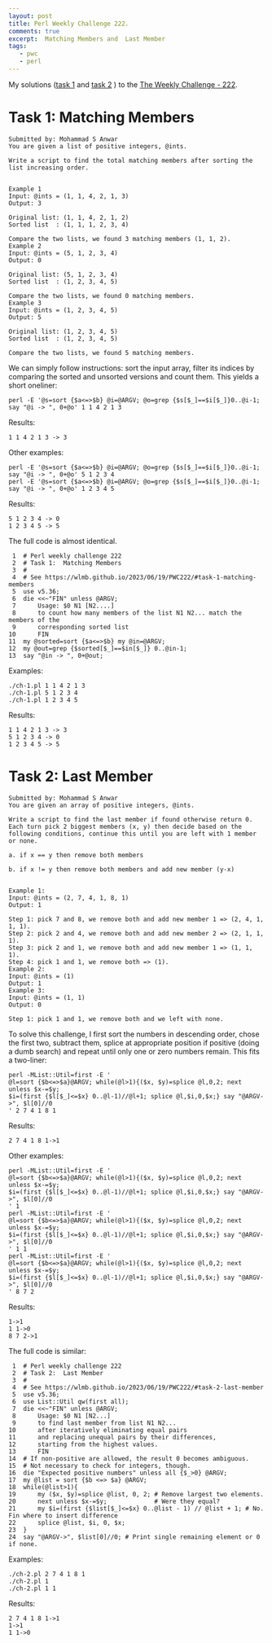 ```yaml
---
layout: post
title: Perl Weekly Challenge 222.
comments: true
excerpt:  Matching Members and  Last Member
tags:
   - pwc
   - perl
---
```


My solutions
([task 1](https://github.com/wlmb/perlweeklychallenge-club/blob/master/challenge-222/wlmb/perl/ch-1.pl)
and
[task 2](https://github.com/wlmb/perlweeklychallenge-club/blob/master/challenge-222/wlmb/perl/ch-2.pl)
)
to the  [The Weekly Challenge - 222](https://theweeklychallenge.org/blog/perl-weekly-challenge-222).


# Task 1: Matching Members

    Submitted by: Mohammad S Anwar
    You are given a list of positive integers, @ints.

    Write a script to find the total matching members after sorting the list increasing order.


    Example 1
    Input: @ints = (1, 1, 4, 2, 1, 3)
    Output: 3

    Original list: (1, 1, 4, 2, 1, 2)
    Sorted list  : (1, 1, 1, 2, 3, 4)

    Compare the two lists, we found 3 matching members (1, 1, 2).
    Example 2
    Input: @ints = (5, 1, 2, 3, 4)
    Output: 0

    Original list: (5, 1, 2, 3, 4)
    Sorted list  : (1, 2, 3, 4, 5)

    Compare the two lists, we found 0 matching members.
    Example 3
    Input: @ints = (1, 2, 3, 4, 5)
    Output: 5

    Original list: (1, 2, 3, 4, 5)
    Sorted list  : (1, 2, 3, 4, 5)

    Compare the two lists, we found 5 matching members.

We can simply follow instructions: sort the input array, filter its
indices by comparing the sorted and unsorted versions and count
them. This yields a short oneliner:

    perl -E '@s=sort {$a<=>$b} @i=@ARGV; @o=grep {$s[$_]==$i[$_]}0..@i-1; say "@i -> ", 0+@o' 1 1 4 2 1 3

Results:

    1 1 4 2 1 3 -> 3

Other examples:

    perl -E '@s=sort {$a<=>$b} @i=@ARGV; @o=grep {$s[$_]==$i[$_]}0..@i-1; say "@i -> ", 0+@o' 5 1 2 3 4
    perl -E '@s=sort {$a<=>$b} @i=@ARGV; @o=grep {$s[$_]==$i[$_]}0..@i-1; say "@i -> ", 0+@o' 1 2 3 4 5

Results:

    5 1 2 3 4 -> 0
    1 2 3 4 5 -> 5

The full code is almost identical.

     1  # Perl weekly challenge 222
     2  # Task 1:  Matching Members
     3  #
     4  # See https://wlmb.github.io/2023/06/19/PWC222/#task-1-matching-members
     5  use v5.36;
     6  die <<~"FIN" unless @ARGV;
     7      Usage: $0 N1 [N2....]
     8      to count how many members of the list N1 N2... match the members of the
     9      corresponding sorted list
    10      FIN
    11  my @sorted=sort {$a<=>$b} my @in=@ARGV;
    12  my @out=grep {$sorted[$_]==$in[$_]} 0..@in-1;
    13  say "@in -> ", 0+@out;

Examples:

    ./ch-1.pl 1 1 4 2 1 3
    ./ch-1.pl 5 1 2 3 4
    ./ch-1.pl 1 2 3 4 5

Results:

    1 1 4 2 1 3 -> 3
    5 1 2 3 4 -> 0
    1 2 3 4 5 -> 5


# Task 2: Last Member

    Submitted by: Mohammad S Anwar
    You are given an array of positive integers, @ints.

    Write a script to find the last member if found otherwise return 0.
    Each turn pick 2 biggest members (x, y) then decide based on the
    following conditions, continue this until you are left with 1 member or none.

    a. if x == y then remove both members

    b. if x != y then remove both members and add new member (y-x)


    Example 1:
    Input: @ints = (2, 7, 4, 1, 8, 1)
    Output: 1

    Step 1: pick 7 and 8, we remove both and add new member 1 => (2, 4, 1, 1, 1).
    Step 2: pick 2 and 4, we remove both and add new member 2 => (2, 1, 1, 1).
    Step 3: pick 2 and 1, we remove both and add new member 1 => (1, 1, 1).
    Step 4: pick 1 and 1, we remove both => (1).
    Example 2:
    Input: @ints = (1)
    Output: 1
    Example 3:
    Input: @ints = (1, 1)
    Output: 0

    Step 1: pick 1 and 1, we remove both and we left with none.

To solve this challenge, I first sort the numbers in descending
order, chose the first two, subtract them, splice at appropriate
position if positive (doing a dumb search) and repeat until only one
or zero numbers remain. This fits a two-liner:

    perl -MList::Util=first -E '
    @l=sort {$b<=>$a}@ARGV; while(@l>1){($x, $y)=splice @l,0,2; next unless $x-=$y;
    $i=(first {$l[$_]<=$x} 0..@l-1)//@l+1; splice @l,$i,0,$x;} say "@ARGV->", $l[0]//0
    ' 2 7 4 1 8 1

Results:

    2 7 4 1 8 1->1

Other examples:

    perl -MList::Util=first -E '
    @l=sort {$b<=>$a}@ARGV; while(@l>1){($x, $y)=splice @l,0,2; next unless $x-=$y;
    $i=(first {$l[$_]<=$x} 0..@l-1)//@l+1; splice @l,$i,0,$x;} say "@ARGV->", $l[0]//0
    ' 1
    perl -MList::Util=first -E '
    @l=sort {$b<=>$a}@ARGV; while(@l>1){($x, $y)=splice @l,0,2; next unless $x-=$y;
    $i=(first {$l[$_]<=$x} 0..@l-1)//@l+1; splice @l,$i,0,$x;} say "@ARGV->", $l[0]//0
    ' 1 1
    perl -MList::Util=first -E '
    @l=sort {$b<=>$a}@ARGV; while(@l>1){($x, $y)=splice @l,0,2; next unless $x-=$y;
    $i=(first {$l[$_]<=$x} 0..@l-1)//@l+1; splice @l,$i,0,$x;} say "@ARGV->", $l[0]//0
    ' 8 7 2

Results:

    1->1
    1 1->0
    8 7 2->1

The full code is similar:

     1  # Perl weekly challenge 222
     2  # Task 2:  Last Member
     3  #
     4  # See https://wlmb.github.io/2023/06/19/PWC222/#task-2-last-member
     5  use v5.36;
     6  use List::Util qw(first all);
     7  die <<~"FIN" unless @ARGV;
     8      Usage: $0 N1 [N2...]
     9      to find last member from list N1 N2...
    10      after iteratively eliminating equal pairs
    11      and replacing unequal pairs by their differences,
    12      starting from the highest values.
    13      FIN
    14  # If non-positive are allowed, the result 0 becomes ambiguous.
    15  # Not necessary to check for integers, though.
    16  die "Expected positive numbers" unless all {$_>0} @ARGV;
    17  my @list = sort {$b <=> $a} @ARGV;
    18  while(@list>1){
    19      my ($x, $y)=splice @list, 0, 2; # Remove largest two elements.
    20      next unless $x-=$y;             # Were they equal?
    21      my $i=(first {$list[$_]<=$x} 0..@list - 1) // @list + 1; # No. Fin where to insert difference
    22      splice @list, $i, 0, $x;
    23  }
    24  say "@ARGV->", $list[0]//0; # Print single remaining element or 0 if none.

Examples:

    ./ch-2.pl 2 7 4 1 8 1
    ./ch-2.pl 1
    ./ch-2.pl 1 1

Results:

    2 7 4 1 8 1->1
    1->1
    1 1->0
